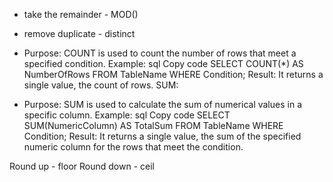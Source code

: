 - take the remainder - MOD()
- remove duplicate - distinct

- Purpose: COUNT is used to count the number of rows that meet a specified condition.
  Example:
  sql
  Copy code
  SELECT COUNT(\*) AS NumberOfRows FROM TableName WHERE Condition;
  Result: It returns a single value, the count of rows.
  SUM:

- Purpose: SUM is used to calculate the sum of numerical values in a specific column.
  Example:
  sql
  Copy code
  SELECT SUM(NumericColumn) AS TotalSum FROM TableName WHERE Condition;
  Result: It returns a single value, the sum of the specified numeric column for the rows that meet the condition.

Round up - floor
Round down - ceil
